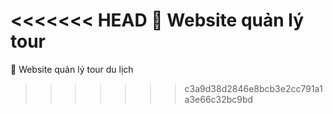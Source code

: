 <<<<<<< HEAD
📌 Website quản lý tour
=======
📌 Website quản lý tour du lịch
>>>>>>> c3a9d38d2846e8bcb3e2cc791a1a3e66c32bc9bd
